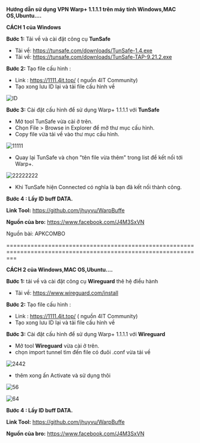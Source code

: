 **Hướng dẫn sử dụng VPN Warp+ 1.1.1.1 trên máy tính Windows,MAC OS,Ubuntu....**

**CÁCH 1 của Windows**

**Bước 1:** Tải về và cài đặt công cụ **TunSafe** 
+ Tải về: https://tunsafe.com/downloads/TunSafe-1.4.exe
+ Tải về: https://tunsafe.com/downloads/TunSafe-TAP-9.21.2.exe

**Bước 2:** Tạo file cấu hình :
+ Link : https://1111.4it.top/ ( nguồn 4IT Community)
+ Tạo xong lưu ID lại và tải file cấu hình về 

![ID](https://user-images.githubusercontent.com/62277838/78421908-9a51c700-7685-11ea-9493-bf1d34896d3d.PNG)

**Bước 3:** Cài đặt cấu hình để sử dụng Warp+ 1.1.1.1 với **TunSafe**
+ Mở tool TunSafe vừa cài ở trên.
+ Chọn File > Browse in Explorer để mở thư mục cấu hình.
+ Copy file vừa tải về vào thư mục cấu hình.

![11111](https://user-images.githubusercontent.com/62277838/76829168-1dd18280-6855-11ea-99b7-a03c22f803f7.png)

+ Quay lại TunSafe và chọn "tên file vừa thêm" trong list để kết nối tới Warp+.

![22222222](https://user-images.githubusercontent.com/62277838/76829310-6ee17680-6855-11ea-961b-fe19db404d4a.png)

+ Khi TunSafe hiện Connected có nghĩa là bạn đã kết nối thành công.

**Bước 4 : Lấy ID buff DATA.**

**Link Tool:** https://github.com/jhuyvu/WarpBuffe

**Nguồn của bro:** https://www.facebook.com/J4M3SxVN

Nguồn bài: APKCOMBO

===============================================================================================================

**CÁCH 2 của Windows,MAC OS,Ubuntu....**

**Bước 1:**  tải về và cài đặt công cụ **Wireguard** thê hệ điều hành
+ Tải về: https://www.wireguard.com/install

**Bước 2:** Tạo file cấu hình :
+ Link : https://1111.4it.top/ ( nguồn 4IT Community)
+ Tạo xong lưu ID lại và tải file cấu hình về 

**Bước 3:** Cài đặt cấu hình để sử dụng Warp+ 1.1.1.1 với **Wireguard**
+ Mở tool **Wireguard** vừa cài ở trên.
+ chọn import tunnel tìm đến file có đuôi .conf vừa tải về 

![2442](https://user-images.githubusercontent.com/62277838/76830593-1f507a00-6858-11ea-9073-fbb1113c9b9b.png)

+ thêm xong ấn Activate và sử dụng thôi

![56](https://user-images.githubusercontent.com/62277838/76830908-dd740380-6858-11ea-880d-e996abb77b45.png)

![64](https://user-images.githubusercontent.com/62277838/76831103-42c7f480-6859-11ea-9e26-8b647d80547f.png)

**Bước 4 : Lấy ID buff DATA.**

**Link Tool:** https://github.com/jhuyvu/WarpBuffe

**Nguồn của bro:** https://www.facebook.com/J4M3SxVN
